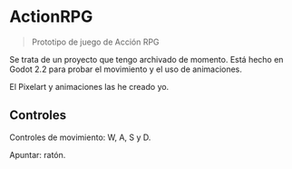 # ActionRPG
> Prototipo de juego de Acción RPG

Se trata de un proyecto que tengo archivado de momento. Está hecho en Godot 2.2 para probar el movimiento y el uso de animaciones.

El Pixelart y animaciones las he creado yo.

## Controles
Controles de movimiento: W, A, S y D.

Apuntar: ratón.
